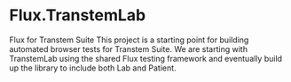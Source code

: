 # Flux.TranstemLab
Flux for Transtem Suite
This project is a starting point for building automated browser tests for Transtem Suite. We are starting with TranstemLab using the shared Flux testing framework and eventually build up the library to include both Lab and Patient.
